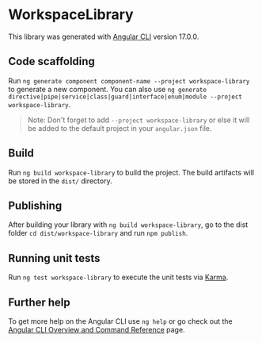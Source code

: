 # WorkspaceLibrary

This library was generated with [Angular CLI](https://github.com/angular/angular-cli) version 17.0.0.

## Code scaffolding

Run `ng generate component component-name --project workspace-library` to generate a new component. You can also use `ng generate directive|pipe|service|class|guard|interface|enum|module --project workspace-library`.
> Note: Don't forget to add `--project workspace-library` or else it will be added to the default project in your `angular.json` file. 

## Build

Run `ng build workspace-library` to build the project. The build artifacts will be stored in the `dist/` directory.

## Publishing

After building your library with `ng build workspace-library`, go to the dist folder `cd dist/workspace-library` and run `npm publish`.

## Running unit tests

Run `ng test workspace-library` to execute the unit tests via [Karma](https://karma-runner.github.io).

## Further help

To get more help on the Angular CLI use `ng help` or go check out the [Angular CLI Overview and Command Reference](https://angular.io/cli) page.
